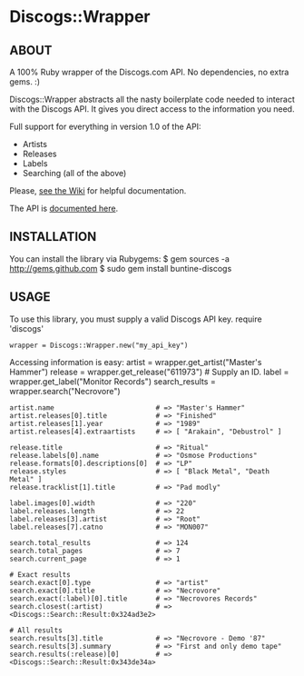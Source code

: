 Discogs::Wrapper
================

ABOUT
-----
  A 100% Ruby wrapper of the Discogs.com API. No dependencies, no extra gems. :)

  Discogs::Wrapper abstracts all the nasty boilerplate code needed to interact with the Discogs API. It gives you direct access to the information you need.

  Full support for everything in version 1.0 of the API:

  * Artists
  * Releases
  * Labels
  * Searching (all of the above)

  Please, [see the Wiki](http://github.com/buntine/discogs/wiki) for helpful documentation.

  The API is [documented here](http://www.discogs.com/help/api).

INSTALLATION
------------
  You can install the library via Rubygems:
    $ gem sources -a http://gems.github.com
    $ sudo gem install buntine-discogs

USAGE
-----
  To use this library, you must supply a valid Discogs API key.
    require 'discogs'

    wrapper = Discogs::Wrapper.new("my_api_key")

  Accessing information is easy:
    artist = wrapper.get_artist("Master's Hammer")
    release = wrapper.get_release("611973") # Supply an ID.
    label = wrapper.get_label("Monitor Records")
    search_results = wrapper.search("Necrovore")

    artist.name                         # => "Master's Hammer"
    artist.releases[0].title            # => "Finished"
    artist.releases[1].year             # => "1989"
    artist.releases[4].extraartists     # => [ "Arakain", "Debustrol" ]

    release.title                       # => "Ritual"
    release.labels[0].name              # => "Osmose Productions"
    release.formats[0].descriptions[0]  # => "LP"
    release.styles                      # => [ "Black Metal", "Death Metal" ]
    release.tracklist[1].title          # => "Pad modly"

    label.images[0].width               # => "220"
    label.releases.length               # => 22
    label.releases[3].artist            # => "Root"
    label.releases[7].catno             # => "MON007"

    search.total_results                # => 124
    search.total_pages                  # => 7
    search.current_page                 # => 1

    # Exact results
    search.exact[0].type                # => "artist"
    search.exact[0].title               # => "Necrovore"
    search.exact(:label)[0].title       # => "Necrovores Records"
    search.closest(:artist)             # => <Discogs::Search::Result:0x324ad3e2>

    # All results
    search.results[3].title             # => "Necrovore - Demo '87"
    search.results[3].summary           # => "First and only demo tape"
    search.results(:release)[0]         # => <Discogs::Search::Result:0x343de34a>

